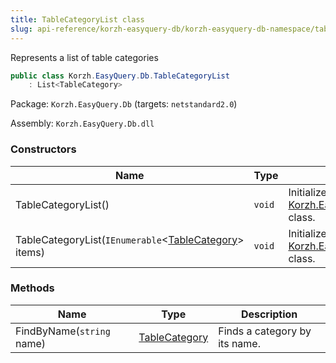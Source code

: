 ```yaml
---
title: TableCategoryList class
slug: api-reference/korzh-easyquery-db/korzh-easyquery-db-namespace/tablecategorylist-class
---
```



Represents a list of table categories
```csharp
public class Korzh.EasyQuery.Db.TableCategoryList
    : List<TableCategory>

```
Package: `Korzh.EasyQuery.Db` (targets: `netstandard2.0`)

Assembly: `Korzh.EasyQuery.Db.dll`

### Constructors

| Name | Type | Description | 
| --- | --- | --- | 
| TableCategoryList() | `void` | Initializes a new instance of the [Korzh.EasyQuery.Db.TableCategoryList](/api-reference/korzh-easyquery-db/korzh-easyquery-db-namespace/tablecategorylist-class) class. | 
| TableCategoryList(`IEnumerable`&lt;[TableCategory](/api-reference/korzh-easyquery-db/korzh-easyquery-db-namespace/tablecategory-class)&gt; items) | `void` | Initializes a new instance of the [Korzh.EasyQuery.Db.TableCategoryList](/api-reference/korzh-easyquery-db/korzh-easyquery-db-namespace/tablecategorylist-class) class. | 


### Methods

| Name | Type | Description | 
| --- | --- | --- | 
| FindByName(`string` name) | [TableCategory](/api-reference/korzh-easyquery-db/korzh-easyquery-db-namespace/tablecategory-class) | Finds a category by its name. |